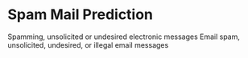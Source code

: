 # Spam Mail Prediction

Spamming, unsolicited or undesired electronic messages
Email spam, unsolicited, undesired, or illegal email messages
